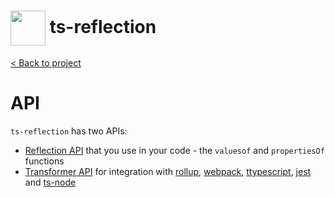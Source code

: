 <h1>
  <img height="56px" width="auto" src="https://raw.githubusercontent.com/janjakubnanista/ts-reflection/main/res/ts-reflection@xs.jpg" align="center"/>
  <span>ts-reflection</span>
</h1>

<a href="https://github.com/janjakubnanista/ts-reflection">&lt; Back to project</a>

# API

`ts-reflection` has two APIs:

- [Reflection API](./API_REFLECTION.md) that you use in your code - the `valuesof` and `propertiesOf` functions
- [Transformer API](./API_TRANSFORMER.md) for integration with [rollup](./INSTALLATION.md#installation--rollup), [webpack](./INSTALLATION.md#installation--webpack), [ttypescript](./INSTALLATION.md#installation--ttypescript), [jest](./INSTALLATION.md#installation--jest) and [ts-node](./INSTALLATION.md#installation--ts-node)